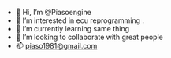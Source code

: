 - 👋 Hi, I’m @Piasoengine
- 👀 I’m interested in ecu reprogramming .
- 🌱 I’m currently learning same thing 
- 💞️ I’m looking to collaborate with great people 
- 📫 piaso1981@gmail.com

<!---
Piasoengine/Piasoengine is a ✨ special ✨ repository because its `README.md` (this file) appears on your GitHub profile.
You can click the Preview link to take a look at your changes.
--->
